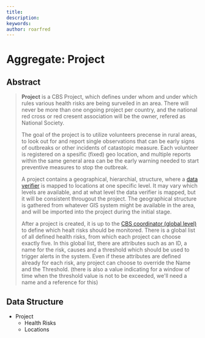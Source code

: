 ```yaml
---
title: 
description: 
keywords: 
author: roarfred
---
```

# Aggregate: Project

## Abstract
> **Project** is a CBS Project, which defines under whom and under which rules various health risks are being surveiled in an area. 
> There will never be more than one ongoing project per country, and the national red cross or red cresent association will be the owner,
> refered as National Society.
>
> The goal of the project is to utilize volunteers precense in rural areas, to look out for and report single observations that can be early 
> signs of outbreaks or other incidents of catastopic measure. Each volunteer is registered on a spesific (fixed) geo location, and multiple 
> reports within the same general area can be the early warning needed to start preventive measures to stop the outbreak.
>
> A project contains a geographical, hierarchial, structure, where a [data verifier]() is mapped to locations at one specific level. It 
> may vary which levels are available, and at what level the data verifier is mapped, but it will be consistent througout the project.
> The geographical structure is gathered from whatever GIS system might be available in the area, and will be imported into the project during
> the initial stage.
> 
> After a project is created, it is up to the [CBS coordinator (global level)](../../actors.md#cbs-coordinator---global-level) 
> to define which healt risks should be monitored. There is a global list of all defined health risks, from which each project
> can choose exactly five. In this global list, there are attributes such as an ID, a name for the risk, causes and a threshold
> which should be used to trigger alerts in the system. Even if these attributes are defined already for each risk, any project 
> can choose to override the Name and the Threshold. (there is also a value indicating for a window of time when the threshold 
> value is not to be exceeded, we'll need a name and a reference for this)

## Data Structure
* Project
  * Health Risks
  * Locations